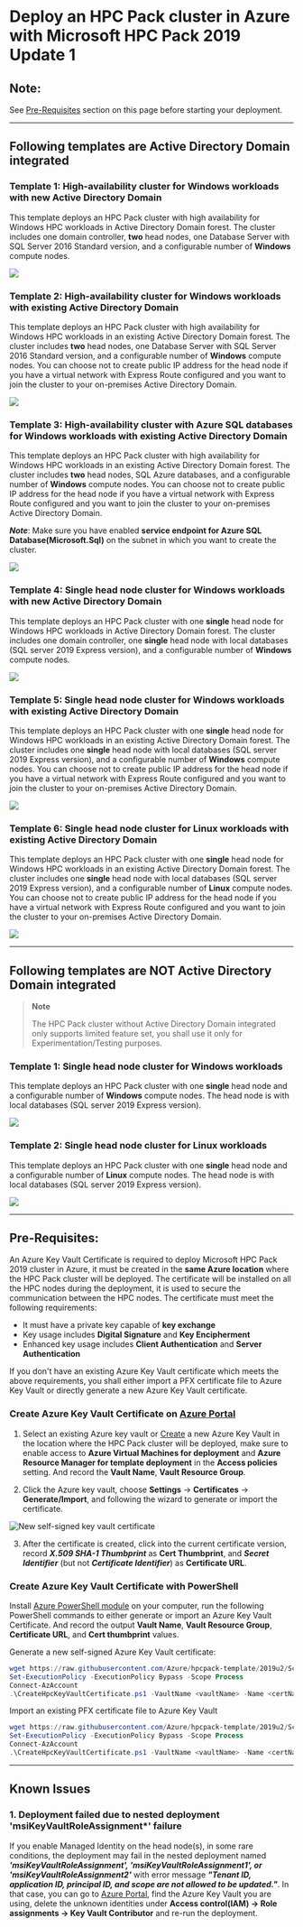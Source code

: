 # Deploy an HPC Pack cluster in Azure with Microsoft HPC Pack 2019 Update 1

## **Note:**

See [Pre-Requisites](#prerequisites) section on this page before starting your deployment.

---

## Following templates are Active Directory Domain integrated

### Template 1: High-availability cluster for Windows workloads with new Active Directory Domain

This template deploys an HPC Pack cluster with high availability for Windows HPC workloads in Active Directory Domain forest. The cluster includes one domain controller, **two** head nodes, one Database Server with SQL Server 2016 Standard version, and a configurable number of **Windows** compute nodes.

<a href="https://portal.azure.com/#create/Microsoft.Template/uri/https%3A%2F%2Fraw.githubusercontent.com%2FAzure%2Fhpcpack-template%2F2019u2%2FHPCPack2019-Update2%2Fnewcluster-templates%2Ftwo-hns-wincn-ad.json" target="_blank">
    <img src="http://azuredeploy.net/deploybutton.png"/>
</a>

### Template 2: High-availability cluster for Windows workloads with existing Active Directory Domain

This template deploys an HPC Pack cluster with high availability for Windows HPC workloads in an existing Active Directory Domain forest. The cluster includes **two** head nodes, one Database Server with SQL Server 2016 Standard version, and a configurable number of **Windows** compute nodes. You can choose not to create public IP address for the head node if you have a virtual network with Express Route configured and you want to join the cluster to your on-premises Active Directory Domain.

<a href="https://portal.azure.com/#create/Microsoft.Template/uri/https%3A%2F%2Fraw.githubusercontent.com%2FAzure%2Fhpcpack-template%2F2019u2%2FHPCPack2019-Update2%2Fnewcluster-templates%2Ftwo-hns-wincn-existing-ad.json" target="_blank">
    <img src="http://azuredeploy.net/deploybutton.png"/>
</a>

### Template 3: High-availability cluster with Azure SQL databases for Windows workloads with existing Active Directory Domain

This template deploys an HPC Pack cluster with high availability for Windows HPC workloads in an existing Active Directory Domain forest. The cluster includes **two** head nodes, SQL Azure databases, and a configurable number of **Windows** compute nodes. You can choose not to create public IP address for the head node if you have a virtual network with Express Route configured and you want to join the cluster to your on-premises Active Directory Domain.

***Note***: Make sure you have enabled **service endpoint for Azure SQL Database(Microsoft.Sql)** on the subnet in which you want to create the cluster.

<a href="https://portal.azure.com/#create/Microsoft.Template/uri/https%3A%2F%2Fraw.githubusercontent.com%2FAzure%2Fhpcpack-template%2F2019u2%2FHPCPack2019-Update2%2Fnewcluster-templates%2Ftwo-hns-wincn-existing-ad-sqlazure.json" target="_blank">
    <img src="http://azuredeploy.net/deploybutton.png"/>
</a>

### Template 4: Single head node cluster for Windows workloads with new Active Directory Domain

This template deploys an HPC Pack cluster with one **single** head node for Windows HPC workloads in Active Directory Domain forest. The cluster includes one domain controller, one **single** head node with local databases (SQL server 2019 Express version), and a configurable number of **Windows** compute nodes.

<a href="https://portal.azure.com/#create/Microsoft.Template/uri/https%3A%2F%2Fraw.githubusercontent.com%2FAzure%2Fhpcpack-template%2F2019u2%2FHPCPack2019-Update2%2Fnewcluster-templates%2Fsingle-hn-wincn-dedicate-ad.json" target="_blank">
    <img src="http://azuredeploy.net/deploybutton.png"/>
</a>

### Template 5: Single head node cluster for Windows workloads with existing Active Directory Domain

This template deploys an HPC Pack cluster with one **single** head node for Windows HPC workloads in an existing Active Directory Domain forest. The cluster includes one **single** head node with local databases (SQL server 2019 Express version), and a configurable number of **Windows** compute nodes. You can choose not to create public IP address for the head node if you have a virtual network with Express Route configured and you want to join the cluster to your on-premises Active Directory Domain.

<a href="https://portal.azure.com/#create/Microsoft.Template/uri/https%3A%2F%2Fraw.githubusercontent.com%2FAzure%2Fhpcpack-template%2F2019u2%2FHPCPack2019-Update2%2Fnewcluster-templates%2Fsingle-hn-wincn-existing-ad.json" target="_blank">
    <img src="http://azuredeploy.net/deploybutton.png"/>
</a>

### Template 6: Single head node cluster for Linux workloads with existing Active Directory Domain

This template deploys an HPC Pack cluster with one **single** head node for Windows HPC workloads in an existing Active Directory Domain forest. The cluster includes one **single** head node with local databases (SQL server 2019 Express version), and a configurable number of **Linux** compute nodes. You can choose not to create public IP address for the head node if you have a virtual network with Express Route configured and you want to join the cluster to your on-premises Active Directory Domain.

<a href="https://portal.azure.com/#create/Microsoft.Template/uri/https%3A%2F%2Fraw.githubusercontent.com%2FAzure%2Fhpcpack-template%2F2019u2%2FHPCPack2019-Update2%2Fnewcluster-templates%2Fsingle-hn-lnxcn-existing-ad.json" target="_blank">
    <img src="http://azuredeploy.net/deploybutton.png"/>
</a>

---
## Following templates are NOT Active Directory Domain integrated

> **Note**
>
> The HPC Pack cluster without Active Directory Domain integrated only supports limited feature set, you shall use it only for Experimentation/Testing purposes.



### Template 1: Single head node cluster for Windows workloads

This template deploys an HPC Pack cluster with one **single** head node and a configurable number of **Windows** compute nodes. The head node is with local databases (SQL server 2019 Express version).

<a href="https://portal.azure.com/#create/Microsoft.Template/uri/https%3A%2F%2Fraw.githubusercontent.com%2FAzure%2Fhpcpack-template%2F2019u2%2FHPCPack2019-Update2%2Fnewcluster-templates%2Fsingle-hn-wincn-noad.json" target="_blank">
    <img src="http://azuredeploy.net/deploybutton.png"/>
</a>

### Template 2: Single head node cluster for Linux workloads

This template deploys an HPC Pack cluster with one **single** head node and a configurable number of **Linux** compute nodes. The head node is with local databases (SQL server 2019 Express version).

<a href="https://portal.azure.com/#create/Microsoft.Template/uri/https%3A%2F%2Fraw.githubusercontent.com%2FAzure%2Fhpcpack-template%2F2019u2%2FHPCPack2019-Update2%2Fnewcluster-templates%2Fsingle-hn-lnxcn.json" target="_blank">
    <img src="http://azuredeploy.net/deploybutton.png"/>
</a>

---
## <a name="prerequisites"></a>Pre-Requisites:

An Azure Key Vault Certificate is required to deploy Microsoft HPC Pack 2019 cluster in Azure, it must be created in the **same Azure location** where the HPC Pack cluster will be deployed. The certificate will be installed on all the HPC nodes during the deployment, it is used to secure the communication between the HPC nodes. The certificate must meet the following requirements:

* It must have a private key capable of **key exchange**
* Key usage includes **Digital Signature** and **Key Encipherment**
* Enhanced key usage includes **Client Authentication** and **Server Authentication**

If you don't have an existing Azure Key Vault certificate which meets the above requirements, you shall either import a PFX certificate file to Azure Key Vault or directly generate a new Azure Key Vault certificate. 

### Create Azure Key Vault Certificate on [Azure Portal](https://portal.azure.com) 

1. Select an existing Azure key vault or [Create](https://portal.azure.com/#create/Microsoft.KeyVault) a new Azure Key Vault in the location where the HPC Pack cluster will be deployed, make sure to enable access to **Azure Virtual Machines for deployment** and **Azure Resource Manager for template deployment** in the **Access policies** setting. And record the **Vault Name**, **Vault Resource Group**.

2. Click the Azure key vault, choose **Settings** -> **Certificates** -> **Generate/Import**, and following the wizard to generate or import the certificate.

![New self-signed key vault certificate](https://docs.microsoft.com/powershell/media/hpcpack-cluster/generateazurekeyvaultcertificate.png)

3. After the certificate is created, click into the current certificate version, record ***X.509 SHA-1 Thumbprint***  as **Cert Thumbprint**, and ***Secret Identifier*** (but not ***Certificate Identifier***) as **Certificate URL**.

### Create Azure Key Vault Certificate with PowerShell

Install [Azure PowerShell module](https://docs.microsoft.com/powershell/azure/install-az-ps) on your computer, run the following PowerShell commands to either generate or import an Azure Key Vault Certificate. And record the output **Vault Name**, **Vault Resource Group**, **Certificate URL**, and **Cert thumbprint** values.

Generate a new self-signed Azure Key Vault certificate:

```powershell
wget https://raw.githubusercontent.com/Azure/hpcpack-template/2019u2/Scripts/CreateHpcKeyVaultCertificate.ps1
Set-ExecutionPolicy -ExecutionPolicy Bypass -Scope Process
Connect-AzAccount
.\CreateHpcKeyVaultCertificate.ps1 -VaultName <vaultName> -Name <certName> -ResourceGroup <resourceGroupName> -Location <azureLocation> -CommonName "HPC Pack Node Communication"
```

Import an existing PFX certificate file to Azure Key Vault

```powershell
wget https://raw.githubusercontent.com/Azure/hpcpack-template/2019u2/Scripts/CreateHpcKeyVaultCertificate.ps1
Set-ExecutionPolicy -ExecutionPolicy Bypass -Scope Process
Connect-AzAccount
.\CreateHpcKeyVaultCertificate.ps1 -VaultName <vaultName> -Name <certName> -ResourceGroup <resourceGroupName> -Location <azureLocation> -PfxFilePath <filePath>
```

---

## <a name="knownissues"></a>Known Issues

### 1. Deployment failed due to nested deployment 'msiKeyVaultRoleAssignment*' failure

If you enable Managed Identity on the head node(s), in some rare conditions, the deployment may fail in the nested deployment named ***'msiKeyVaultRoleAssignment', 'msiKeyVaultRoleAssignment1', or 'msiKeyVaultRoleAssignment2'*** with error message ***"Tenant ID, application ID, principal ID, and scope are not allowed to be updated."***. In that case, you can go to [Azure Portal](https://portal.azure.com/), find the Azure Key Vault you are using, delete the unknown identities under **Access control(IAM) -> Role assignments -> Key Vault Contributor** and re-run the deployment.

